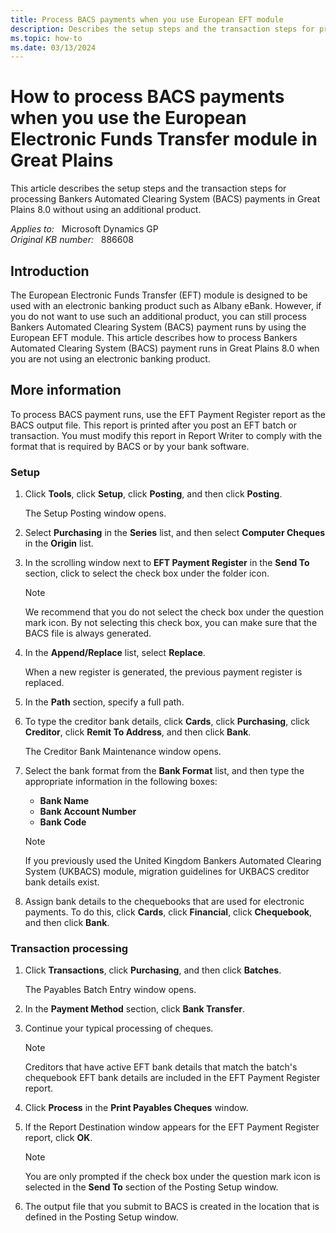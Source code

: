 ```yaml
---
title: Process BACS payments when you use European EFT module
description: Describes the setup steps and the transaction steps for processing Bankers Automated Clearing System (BACS) payments in Great Plains 8.0 without using an additional product.
ms.topic: how-to
ms.date: 03/13/2024
---
```

# How to process BACS payments when you use the European Electronic Funds Transfer module in Great Plains

This article describes the setup steps and the transaction steps for processing Bankers Automated Clearing System (BACS) payments in Great Plains 8.0 without using an additional product.

_Applies to:_ &nbsp; Microsoft Dynamics GP  
_Original KB number:_ &nbsp; 886608

## Introduction

The European Electronic Funds Transfer (EFT) module is designed to be used with an electronic banking product such as Albany eBank. However, if you do not want to use such an additional product, you can still process Bankers Automated Clearing System (BACS) payment runs by using the European EFT module. This article describes how to process Bankers Automated Clearing System (BACS) payment runs in Great Plains 8.0 when you are not using an electronic banking product.

## More information

To process BACS payment runs, use the EFT Payment Register report as the BACS output file. This report is printed after you post an EFT batch or transaction. You must modify this report in Report Writer to comply with the format that is required by BACS or by your bank software.

### Setup

1. Click **Tools**, click **Setup**, click **Posting**, and then click **Posting**.

    The Setup Posting window opens.

2. Select **Purchasing** in the **Series** list, and then select **Computer Cheques** in the **Origin** list.

3. In the scrolling window next to **EFT Payment Register** in the **Send To** section, click to select the check box under the folder icon.

    > [!NOTE]
    > We recommend that you do not select the check box under the question mark icon. By not selecting this check box, you can make sure that the BACS file is always generated.

4. In the **Append/Replace** list, select **Replace**.

    When a new register is generated, the previous payment register is replaced.
5. In the **Path** section, specify a full path.
6. To type the creditor bank details, click **Cards**, click **Purchasing**, click **Creditor**, click **Remit To Address**, and then click **Bank**.

    The Creditor Bank Maintenance window opens.
7. Select the bank format from the **Bank Format** list, and then type the appropriate information in the following boxes:
   - **Bank Name**  
   - **Bank Account Number**  
   - **Bank Code**

    > [!NOTE]
    > If you previously used the United Kingdom Bankers Automated Clearing System (UKBACS) module, migration guidelines for UKBACS creditor bank details exist.

8. Assign bank details to the chequebooks that are used for electronic payments. To do this, click **Cards**, click **Financial**, click **Chequebook**, and then click **Bank**.

### Transaction processing

1. Click **Transactions**, click **Purchasing**, and then click **Batches**.

    The Payables Batch Entry window opens.
2. In the **Payment Method** section, click **Bank Transfer**.
3. Continue your typical processing of cheques.

    > [!NOTE]
    > Creditors that have active EFT bank details that match the batch's chequebook EFT bank details are included in the EFT Payment Register report.
4. Click **Process** in the **Print Payables Cheques** window.
5. If the Report Destination window appears for the EFT Payment Register report, click **OK**.

    > [!NOTE]
    > You are only prompted if the check box under the question mark icon is selected in the **Send To** section of the Posting Setup window.
6. The output file that you submit to BACS is created in the location that is defined in the Posting Setup window.
